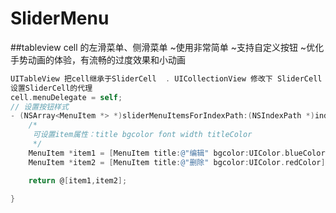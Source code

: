 # SliderMenu 

##tableview cell 的左滑菜单、侧滑菜单
~使用非常简单
~支持自定义按钮
~优化手势动画的体验，有流畅的过度效果和小动画




```objective-C
UITableView 把cell继承于SliderCell  . UICollectionView 修改下 SliderCell 为 CollectViewCell
设置SliderCell的代理
cell.menuDelegate = self;
// 设置按钮样式
- (NSArray<MenuItem *> *)sliderMenuItemsForIndexPath:(NSIndexPath *)indexPath{
    /*
     可设置item属性：title bgcolor font width titleColor
     */
    MenuItem *item1 = [MenuItem title:@"编辑" bgcolor:UIColor.blueColor];
    MenuItem *item2 = [MenuItem title:@"删除" bgcolor:UIColor.redColor];

    return @[item1,item2];
    
}

```

